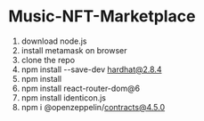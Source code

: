 # Music-NFT-Marketplace

1. download node.js
2. install metamask on browser
3. clone the repo
4. npm install --save-dev hardhat@2.8.4
5. npm install
6. npm install react-router-dom@6
7. npm install identicon.js
8. npm i @openzeppelin/contracts@4.5.0
